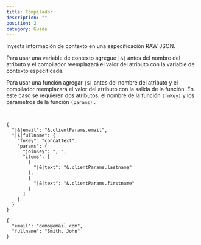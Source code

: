 ```yaml
---
title: Compilador
description: ""
position: 2
category: Guide
---
```


Inyecta información de contexto en una especificación RAW JSON.

Para usar una variable de contexto agregue `|&|` antes del nombre del atributo y el compilador reemplazará el valor del atributo con la variable de contexto especificada.

Para usar una función agregar `|$|` antes del nombre del atributo y el compilador reemplazará el valor del atributo con la salida de la función. En este caso se requieren dos atributos, el nombre de la función `(fnKey)` y los parámetros de la función `(params)` .

<br />

```json[# RAW JSON]
{
  "|&|email": "&.clientParams.email",
  "|$|fullname": {
    "fnKey": "concatText",
    "params": {
      "joinKey": ", ",
      "items": [
        {
          "|&|text": "&.clientParams.lastname"
        },
        {
          "|&|text": "&.clientParams.firstname"
        }
      ]
    }
  }
}
```

```json[# Compiled JSON]
{
  "email": "demo@email.com",
  "fullname": "Smith, John"
}
```
